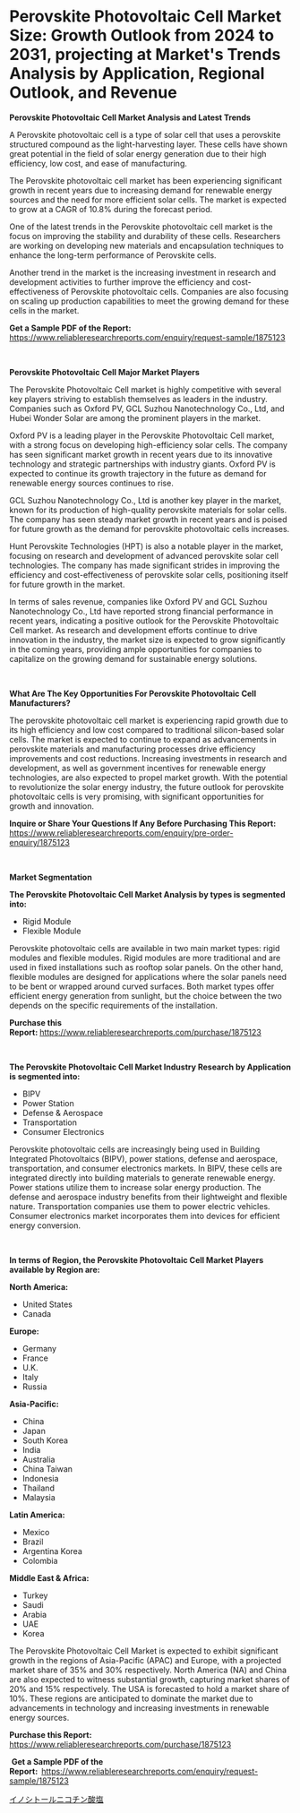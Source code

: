 <p><h1>Perovskite Photovoltaic Cell Market Size: Growth Outlook from 2024 to 2031, projecting at Market's Trends Analysis by Application, Regional Outlook, and Revenue</h1></p><p><strong>Perovskite Photovoltaic Cell Market Analysis and Latest Trends</strong></p>
<p><p>A Perovskite photovoltaic cell is a type of solar cell that uses a perovskite structured compound as the light-harvesting layer. These cells have shown great potential in the field of solar energy generation due to their high efficiency, low cost, and ease of manufacturing.</p><p>The Perovskite photovoltaic cell market has been experiencing significant growth in recent years due to increasing demand for renewable energy sources and the need for more efficient solar cells. The market is expected to grow at a CAGR of 10.8% during the forecast period.</p><p>One of the latest trends in the Perovskite photovoltaic cell market is the focus on improving the stability and durability of these cells. Researchers are working on developing new materials and encapsulation techniques to enhance the long-term performance of Perovskite cells.</p><p>Another trend in the market is the increasing investment in research and development activities to further improve the efficiency and cost-effectiveness of Perovskite photovoltaic cells. Companies are also focusing on scaling up production capabilities to meet the growing demand for these cells in the market.</p></p>
<p><strong>Get a Sample PDF of the Report:&nbsp;</strong> <a href="https://www.reliableresearchreports.com/enquiry/request-sample/1875123">https://www.reliableresearchreports.com/enquiry/request-sample/1875123</a></p>
<p>&nbsp;</p>
<p><strong>Perovskite Photovoltaic Cell Major Market Players</strong></p>
<p><p>The Perovskite Photovoltaic Cell market is highly competitive with several key players striving to establish themselves as leaders in the industry. Companies such as Oxford PV, GCL Suzhou Nanotechnology Co., Ltd, and Hubei Wonder Solar are among the prominent players in the market.</p><p>Oxford PV is a leading player in the Perovskite Photovoltaic Cell market, with a strong focus on developing high-efficiency solar cells. The company has seen significant market growth in recent years due to its innovative technology and strategic partnerships with industry giants. Oxford PV is expected to continue its growth trajectory in the future as demand for renewable energy sources continues to rise.</p><p>GCL Suzhou Nanotechnology Co., Ltd is another key player in the market, known for its production of high-quality perovskite materials for solar cells. The company has seen steady market growth in recent years and is poised for future growth as the demand for perovskite photovoltaic cells increases.</p><p>Hunt Perovskite Technologies (HPT) is also a notable player in the market, focusing on research and development of advanced perovskite solar cell technologies. The company has made significant strides in improving the efficiency and cost-effectiveness of perovskite solar cells, positioning itself for future growth in the market.</p><p>In terms of sales revenue, companies like Oxford PV and GCL Suzhou Nanotechnology Co., Ltd have reported strong financial performance in recent years, indicating a positive outlook for the Perovskite Photovoltaic Cell market. As research and development efforts continue to drive innovation in the industry, the market size is expected to grow significantly in the coming years, providing ample opportunities for companies to capitalize on the growing demand for sustainable energy solutions.</p></p>
<p>&nbsp;</p>
<p><strong>What Are The Key Opportunities For Perovskite Photovoltaic Cell Manufacturers?</strong></p>
<p><p>The perovskite photovoltaic cell market is experiencing rapid growth due to its high efficiency and low cost compared to traditional silicon-based solar cells. The market is expected to continue to expand as advancements in perovskite materials and manufacturing processes drive efficiency improvements and cost reductions. Increasing investments in research and development, as well as government incentives for renewable energy technologies, are also expected to propel market growth. With the potential to revolutionize the solar energy industry, the future outlook for perovskite photovoltaic cells is very promising, with significant opportunities for growth and innovation.</p></p>
<p><strong>Inquire or Share Your Questions If Any Before Purchasing This Report:</strong> <a href="https://www.reliableresearchreports.com/enquiry/pre-order-enquiry/1875123">https://www.reliableresearchreports.com/enquiry/pre-order-enquiry/1875123</a></p>
<p>&nbsp;</p>
<p><strong>Market Segmentation</strong></p>
<p><strong>The Perovskite Photovoltaic Cell Market Analysis by types is segmented into:</strong></p>
<p><ul><li>Rigid Module</li><li>Flexible Module</li></ul></p>
<p><p>Perovskite photovoltaic cells are available in two main market types: rigid modules and flexible modules. Rigid modules are more traditional and are used in fixed installations such as rooftop solar panels. On the other hand, flexible modules are designed for applications where the solar panels need to be bent or wrapped around curved surfaces. Both market types offer efficient energy generation from sunlight, but the choice between the two depends on the specific requirements of the installation.</p></p>
<p><strong>Purchase this Report:&nbsp;</strong><a href="https://www.reliableresearchreports.com/purchase/1875123">https://www.reliableresearchreports.com/purchase/1875123</a></p>
<p>&nbsp;</p>
<p><strong>The Perovskite Photovoltaic Cell Market Industry Research by Application is segmented into:</strong></p>
<p><ul><li>BIPV</li><li>Power Station</li><li>Defense & Aerospace</li><li>Transportation</li><li>Consumer Electronics</li></ul></p>
<p><p>Perovskite photovoltaic cells are increasingly being used in Building Integrated Photovoltaics (BIPV), power stations, defense and aerospace, transportation, and consumer electronics markets. In BIPV, these cells are integrated directly into building materials to generate renewable energy. Power stations utilize them to increase solar energy production. The defense and aerospace industry benefits from their lightweight and flexible nature. Transportation companies use them to power electric vehicles. Consumer electronics market incorporates them into devices for efficient energy conversion.</p></p>
<p>&nbsp;</p>
<p><strong>In terms of Region, the Perovskite Photovoltaic Cell Market Players available by Region are:</strong></p>
<p>
    <p> <strong> North America: </strong>
        <ul>
            <li>United States</li>
            <li>Canada</li>
        </ul>
        </p> 
    <p> <strong> Europe: </strong>
        <ul>
            <li>Germany</li>
            <li>France</li>
            <li>U.K.</li>
            <li>Italy</li>
            <li>Russia</li>
        </ul>
        </p> 
    <p> <strong> Asia-Pacific: </strong>
        <ul>
            <li>China</li>
            <li>Japan</li>
            <li>South Korea</li>
            <li>India</li>
            <li>Australia</li>
            <li>China Taiwan</li>
            <li>Indonesia</li>
            <li>Thailand</li>
            <li>Malaysia</li>
        </ul>
        </p> 
    <p> <strong> Latin America: </strong>
        <ul>
            <li>Mexico</li>
            <li>Brazil</li>
            <li>Argentina Korea</li>
            <li>Colombia</li>
        </ul>
        </p> 
    <p> <strong> Middle East & Africa: </strong>
        <ul>
            <li>Turkey</li>
            <li>Saudi</li>
            <li>Arabia</li>
            <li>UAE</li>
            <li>Korea</li>
        </ul>
    </p>
    </p>
<p><p>The Perovskite Photovoltaic Cell Market is expected to exhibit significant growth in the regions of Asia-Pacific (APAC) and Europe, with a projected market share of 35% and 30% respectively. North America (NA) and China are also expected to witness substantial growth, capturing market shares of 20% and 15% respectively. The USA is forecasted to hold a market share of 10%. These regions are anticipated to dominate the market due to advancements in technology and increasing investments in renewable energy sources.</p></p>
<p><strong>Purchase this Report: </strong><a href="https://www.reliableresearchreports.com/purchase/1875123">https://www.reliableresearchreports.com/purchase/1875123</a></p>
<p>&nbsp;<strong>Get a Sample PDF of the Report:&nbsp;&nbsp;</strong><a href="https://www.reliableresearchreports.com/enquiry/request-sample/1875123">https://www.reliableresearchreports.com/enquiry/request-sample/1875123</a></p>
<p><strong></strong></p>
<p><p><a href="https://github.com/oafhukehf4709715/Market-Research-Report-List-1/blob/main/661806411915.md">イノシトールニコチン酸塩</a></p></p>